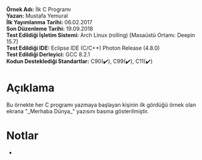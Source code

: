 **Örnek Adı:** İlk C Programı <br>
**Yazan:** Mustafa Yemural <br>
**İlk Yayımlanma Tarihi:** 06.02.2017 <br>
**Son Düzenleme Tarihi:** 19.09.2018 <br>
**Test Edildiği İşletim Sistemi:** Arch Linux (rolling) [Masaüstü Ortamı: Deepin 15.7] <br>
**Test Edildiği IDE:** Eclipse IDE (C/C++) Photon Release (4.8.0) <br>
**Test Edildiği Derleyici:** GCC 8.2.1 <br>
**Kodun Desteklediği Standartlar:** C90(:heavy_check_mark:), C99(:heavy_check_mark:), C11(:heavy_check_mark:)<br>

# Açıklama #
<p>Bu örnekte her C programı yazmaya başlayan kişinin ilk gördüğü örnek olan ekrana "_Merhaba Dünya_" yazısını basma gösterilmiştir.</p>

# Notlar #
- 
